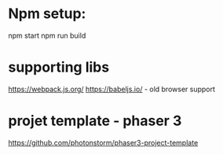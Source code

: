 

# Npm setup:

npm start
npm run build

# supporting libs

https://webpack.js.org/
https://babeljs.io/ - old browser support

# projet template - phaser 3
https://github.com/photonstorm/phaser3-project-template